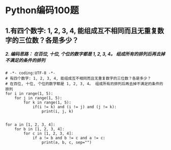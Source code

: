# Python编码100题


## 1.有四个数字: 1, 2, 3, 4, 能组成互不相同而且无重复数字的三位数？各是多少？
##### 2. 编码思路： 在百位, 十位, 个位的数字都是 1, 2, 3, 4。 组成所有的排列后再去掉不满足的条件的排列
```
# -*- coding:UTF-8 -*-
# 有四个数字: 1, 2, 3, 4, 能组成互不相同而且无重复数字的三位数？各是多少？
# 在百位, 十位, 个位的数字都是 1, 2, 3, 4。 组成所有的排列后再去掉不满足的条件的排列
for i in range(1, 5):
    for j in range(1, 5):
        for k in range(1, 5):
            if(i != k) and (i != j) and (j != k):
                print(i, j, k)
                
               
for a in [1, 2, 3, 4]:
    for b in [1, 2, 3, 4]:
        for c in [1, 2, 3, 4]:
            if a != b and b != c and a != c:
                print(a, b, c, sep="")                
```
